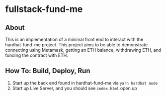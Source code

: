 # fullstack-fund-me

## About

This is an implementation of a minimal front end to interact with the hardhat-fund-me project. This project aims to be able to demonstrate connecting using Metamask, getting an ETH balance, withdrawing ETH, and funding the contract with ETH.

## How To: Build, Deploy, Run

1. Start up the back end found in hardhat-fund-me via `yarn hardhat node`
2. Start up Live Server, and you should see `index.html` open up

